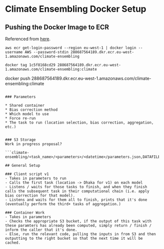 # Climate Ensembling Docker Setup

## Pushing the Docker Image to ECR
Referenced from [here](https://docs.aws.amazon.com/AmazonECR/latest/userguide/docker-push-ecr-image.html).
```
aws ecr get-login-password --region eu-west-1 | docker login --username AWS --password-stdin 288687564189.dkr.ecr.eu-west-1.amazonaws.com/climate-ensembling
```

```
docker tag 1c5f8168cd29 288687564189.dkr.ecr.eu-west-1.amazonaws.com/climate-ensembling:climate

```
docker push 288687564189.dkr.ecr.eu-west-1.amazonaws.com/climate-ensembling:climate
```

### Parameters

* Shared container
* Bias correction method
* Which model to use
* Force re-run
* The task to run (location selection, bias correction, aggregation, etc.)


### S3 Storage
Work in progress proposal?

```climate-ensembling/<task_name>/<parameters>/<datetime>/parameters.json,DATAFILE```

## General Setup

### Client script v1
- Takes in parameters to run
- Calls the first task (location -> Dhaka for v1) on each model
- Listens / waits for those tasks to finish, and when they finish calls the subsequent task in their computational chain (i.e. apply bias correction for that model).
- Listens and waits for them all to finish, prints that it's done (eventually perform the third+ tasks of aggregation.)
 
### Container Work
- Takes in parameters
- Checks the appropriate S3 bucket, if the output of this task with these paramters has already been computed, simply return / finish / inform the caller that it's done.
- Else, run the relevant code, pulling the inputs in from S3 and then outputting to the right bucket so that the next time it will be cached.


